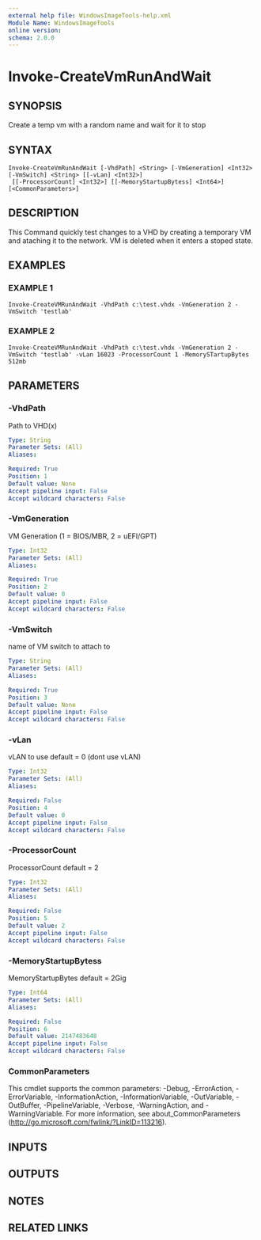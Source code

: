 ```yaml
---
external help file: WindowsImageTools-help.xml
Module Name: WindowsImageTools
online version:
schema: 2.0.0
---
```


# Invoke-CreateVmRunAndWait

## SYNOPSIS
Create a temp vm with a random name and wait for it to stop

## SYNTAX

```
Invoke-CreateVmRunAndWait [-VhdPath] <String> [-VmGeneration] <Int32> [-VmSwitch] <String> [[-vLan] <Int32>]
 [[-ProcessorCount] <Int32>] [[-MemoryStartupBytess] <Int64>] [<CommonParameters>]
```

## DESCRIPTION
This Command quickly test changes to a VHD by creating a temporary VM and ataching it to the network.
VM is deleted when it enters a stoped state.

## EXAMPLES

### EXAMPLE 1
```
Invoke-CreateVMRunAndWait -VhdPath c:\test.vhdx -VmGeneration 2 -VmSwitch 'testlab'
```

### EXAMPLE 2
```
Invoke-CreateVMRunAndWait -VhdPath c:\test.vhdx -VmGeneration 2 -VmSwitch 'testlab' -vLan 16023 -ProcessorCount 1 -MemorySTartupBytes 512mb
```

## PARAMETERS

### -VhdPath
Path to VHD(x)

```yaml
Type: String
Parameter Sets: (All)
Aliases:

Required: True
Position: 1
Default value: None
Accept pipeline input: False
Accept wildcard characters: False
```

### -VmGeneration
VM Generation (1 = BIOS/MBR, 2 = uEFI/GPT)

```yaml
Type: Int32
Parameter Sets: (All)
Aliases:

Required: True
Position: 2
Default value: 0
Accept pipeline input: False
Accept wildcard characters: False
```

### -VmSwitch
name of VM switch to attach to

```yaml
Type: String
Parameter Sets: (All)
Aliases:

Required: True
Position: 3
Default value: None
Accept pipeline input: False
Accept wildcard characters: False
```

### -vLan
vLAN to use default = 0 (dont use vLAN)

```yaml
Type: Int32
Parameter Sets: (All)
Aliases:

Required: False
Position: 4
Default value: 0
Accept pipeline input: False
Accept wildcard characters: False
```

### -ProcessorCount
ProcessorCount default = 2

```yaml
Type: Int32
Parameter Sets: (All)
Aliases:

Required: False
Position: 5
Default value: 2
Accept pipeline input: False
Accept wildcard characters: False
```

### -MemoryStartupBytess
MemoryStartupBytes default = 2Gig

```yaml
Type: Int64
Parameter Sets: (All)
Aliases:

Required: False
Position: 6
Default value: 2147483648
Accept pipeline input: False
Accept wildcard characters: False
```

### CommonParameters
This cmdlet supports the common parameters: -Debug, -ErrorAction, -ErrorVariable, -InformationAction, -InformationVariable, -OutVariable, -OutBuffer, -PipelineVariable, -Verbose, -WarningAction, and -WarningVariable.
For more information, see about_CommonParameters (http://go.microsoft.com/fwlink/?LinkID=113216).

## INPUTS

## OUTPUTS

## NOTES

## RELATED LINKS

